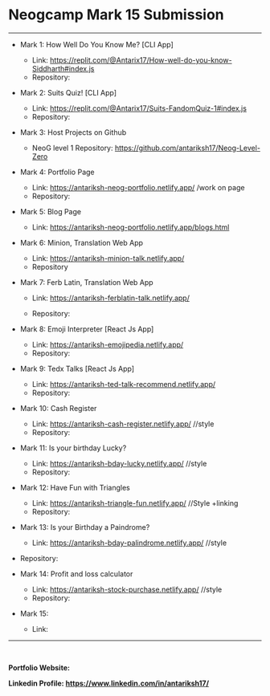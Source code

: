  Neogcamp Mark 15 Submission
===============
<hr>

- Mark 1: How Well Do You Know Me? [CLI App]
  - Link: https://replit.com/@Antarix17/How-well-do-you-know-Siddharth#index.js
  - Repository: 
- Mark 2: Suits Quiz! [CLI App]
  - Link: https://replit.com/@Antarix17/Suits-FandomQuiz-1#index.js
  - Repository: 

- Mark 3: Host Projects on Github
  - NeoG level 1 Repository: https://github.com/antariksh17/Neog-Level-Zero
  
- Mark 4: Portfolio Page
  - Link: https://antariksh-neog-portfolio.netlify.app/    /work on page
  - Repository:

- Mark 5: Blog Page
  - Link: https://antariksh-neog-portfolio.netlify.app/blogs.html
  
- Mark 6: Minion, Translation Web App
  - Link: https://antariksh-minion-talk.netlify.app/
  - Repository

- Mark 7: Ferb Latin, Translation Web App
  - Link: https://antariksh-ferblatin-talk.netlify.app/
  
  - Repository:

- Mark 8: Emoji Interpreter [React Js App]
  - Link: https://antariksh-emojipedia.netlify.app/
  - Repository:

- Mark 9: Tedx Talks [React Js App]
  - Link: https://antariksh-ted-talk-recommend.netlify.app/
  - Repository:

- Mark 10: Cash Register
  - Link: https://antariksh-cash-register.netlify.app/   //style
   - Repository:

- Mark 11: Is your birthday Lucky?
  - Link: https://antariksh-bday-lucky.netlify.app/      //style
  - Repository:
 
- Mark 12: Have Fun with Triangles
  - Link: https://antariksh-triangle-fun.netlify.app/     //Style +linking
  - Repository:
 
- Mark 13: Is your Birthday a Paindrome?
  - Link: https://antariksh-bday-palindrome.netlify.app/   //style
 - Repository:
  
- Mark 14: Profit and loss calculator
  - Link: https://antariksh-stock-purchase.netlify.app/     //style
  - Repository:
 
- Mark 15:
  - Link: 

<hr>
<br>

<strong>Portfolio Website:                         </strong>

<strong>Linkedin Profile:  https://www.linkedin.com/in/antariksh17/ </strong>








